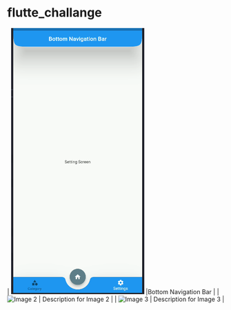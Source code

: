# flutte_challange

| ![Project 01](https://github.com/ADILAYOUB/100_flutter_challange/blob/master/Project01.PNG) |Bottom Navigation Bar |
| ![Image 2](image2_url) | Description for Image 2 |
| ![Image 3](image3_url) | Description for Image 3 |

